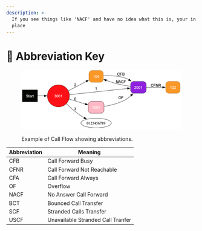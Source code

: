 ```yaml
---
description: >-
  If you see things like 'NACF' and have no idea what this is, your in the right
  place
---
```


# 🔑 Abbreviation Key

<figure><img src="../../../../.gitbook/assets/image (17).png" alt=""><figcaption><p>Example of Call Flow showing abbreviations.</p></figcaption></figure>

| Abbreviation | Meaning                           |
| ------------ | --------------------------------- |
| CFB          | Call Forward Busy                 |
| CFNR         | Call Forward Not Reachable        |
| CFA          | Call Forward Always               |
| OF           | Overflow                          |
| NACF         | No Answer Call Forward            |
| BCT          | Bounced Call Transfer             |
| SCF          | Stranded Calls Transfer           |
| USCF         | Unavailable Stranded Call Tranfer |


